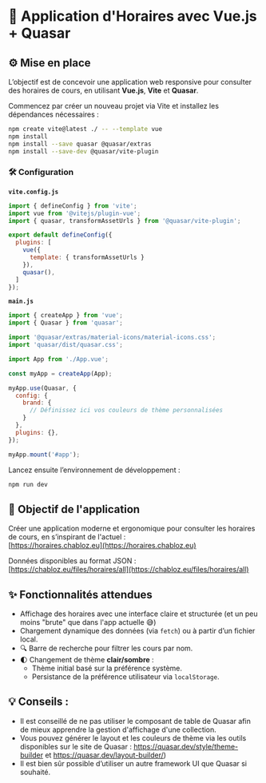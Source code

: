 # **📆 Application d'Horaires avec Vue.js + Quasar**

## **⚙️ Mise en place**

L’objectif est de concevoir une application web responsive pour consulter des horaires de cours, en utilisant **Vue.js**, **Vite** et **Quasar**.

Commencez par créer un nouveau projet via Vite et installez les dépendances nécessaires :

```bash
npm create vite@latest ./ -- --template vue
npm install
npm install --save quasar @quasar/extras
npm install --save-dev @quasar/vite-plugin
```

### **🛠️ Configuration**

**`vite.config.js`**

```js
import { defineConfig } from 'vite';
import vue from '@vitejs/plugin-vue';
import { quasar, transformAssetUrls } from '@quasar/vite-plugin';

export default defineConfig({
  plugins: [
    vue({
      template: { transformAssetUrls }
    }),
    quasar(),
  ]
});
```

**`main.js`**

```js
import { createApp } from 'vue';
import { Quasar } from 'quasar';

import '@quasar/extras/material-icons/material-icons.css';
import 'quasar/dist/quasar.css';

import App from './App.vue';

const myApp = createApp(App);

myApp.use(Quasar, {
  config: {
    brand: {
      // Définissez ici vos couleurs de thème personnalisées
    }
  },
  plugins: {},
});

myApp.mount('#app');
```

Lancez ensuite l’environnement de développement :

```bash
npm run dev
```

## **🎯 Objectif de l'application**

Créer une application moderne et ergonomique pour consulter les horaires de cours, en s’inspirant de l'actuel :  
[https://horaires.chabloz.eu](https://horaires.chabloz.eu)

Données disponibles au format JSON :  
[https://chabloz.eu/files/horaires/all](https://chabloz.eu/files/horaires/all)

## **✨ Fonctionnalités attendues**

- Affichage des horaires avec une interface claire et structurée (et un peu moins "brute" que dans l'app actuelle 😅)
- Chargement dynamique des données (via `fetch`) ou à partir d’un fichier local.
- 🔍 Barre de recherche pour filtrer les cours par nom.
- 🌓 Changement de thème **clair/sombre** :
  - Thème initial basé sur la préférence système.
  - Persistance de la préférence utilisateur via `localStorage`.

## **💡 Conseils :**

- Il est conseillé de ne pas utiliser le composant de table de Quasar afin de mieux apprendre la gestion d'affichage d'une collection.
- Vous pouvez générer le layout et les couleurs de thème via les outils disponibles sur le site de Quasar : https://quasar.dev/style/theme-builder et https://quasar.dev/layout-builder/)
- Il est bien sûr possible d’utiliser un autre framework UI que Quasar si souhaité.
